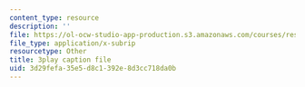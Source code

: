 ```yaml
---
content_type: resource
description: ''
file: https://ol-ocw-studio-app-production.s3.amazonaws.com/courses/res-tll-004-stem-concept-videos-fall-2013/3d29fefa35e5d8c1392e8d3cc718da0b_Zg6wQdMFO2c.srt
file_type: application/x-subrip
resourcetype: Other
title: 3play caption file
uid: 3d29fefa-35e5-d8c1-392e-8d3cc718da0b
---
```

